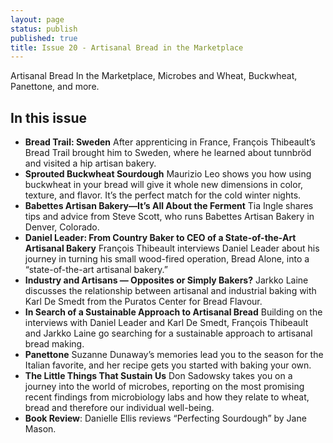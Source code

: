 ```yaml
---
layout: page
status: publish
published: true
title: Issue 20 - Artisanal Bread in the Marketplace
---
```


Artisanal Bread In the Marketplace, Microbes and Wheat, Buckwheat, Panettone, and more.

## In this issue

-   **Bread Trail: Sweden** After apprenticing in France, François Thibeault’s Bread Trail brought him to Sweden, where he learned about tunnbröd and visited a hip artisan bakery.
-   **Sprouted Buckwheat Sourdough** Maurizio Leo shows you how using buckwheat in your bread will give it whole new dimensions in color, texture, and flavor. It’s the perfect match for the cold winter nights.
-   **Babettes Artisan Bakery—It’s All About the Ferment** Tia Ingle shares tips and advice from Steve Scott, who runs Babettes Artisan Bakery in Denver, Colorado.
-   **Daniel Leader: From Country Baker to CEO of a State-of-the-Art Artisanal Bakery** François Thibeault interviews Daniel Leader about his journey in turning his small wood-fired operation, Bread Alone, into a “state-of-the-art artisanal bakery.”
-   **Industry and Artisans — Opposites or Simply Bakers?** Jarkko Laine discusses the relationship between artisanal and industrial baking with Karl De Smedt from the Puratos Center for Bread Flavour.
-   **In Search of a Sustainable Approach to Artisanal Bread** Building on the interviews with Daniel Leader and Karl De Smedt, François Thibeault and Jarkko Laine go searching for a sustainable approach to artisanal bread making.
-   **Panettone** Suzanne Dunaway’s memories lead you to the season for the Italian favorite, and her recipe gets you started with baking your own.
-   **The Little Things That Sustain Us** Don Sadowsky takes you on a journey into the world of microbes, reporting on the most promising recent findings from microbiology labs and how they relate to wheat, bread and therefore our individual well-being.
-   **Book Review**: Danielle Ellis reviews “Perfecting Sourdough” by Jane Mason.
